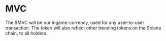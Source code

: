 # MVC
The $MVC will be our ingame-currency, used for any user-to-user transaction. The token will also reflect other trending tokens on the Solana chain, to all holders.
